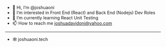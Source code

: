 - 👋 Hi, I’m @joshuaoni
- 👀 I’m interested in Front End (React) and Back End (Nodejs) Dev Roles 
- 🌱 I’m currently learning React Unit Testing 
- 📫 How to reach me joshuadavidoni@yahoo.com
--------------------
- 🕸 joshuaoni.tech

<!---
joshuaoni/joshuaoni is a ✨ special ✨ repository because its `README.md` (this file) appears on your GitHub profile.
You can click the Preview link to take a look at your changes.
--->
